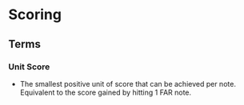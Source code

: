 # Scoring

## Terms

### Unit Score

- The smallest positive unit of score that can be achieved per note. Equivalent to the score gained by hitting 1 FAR note.
